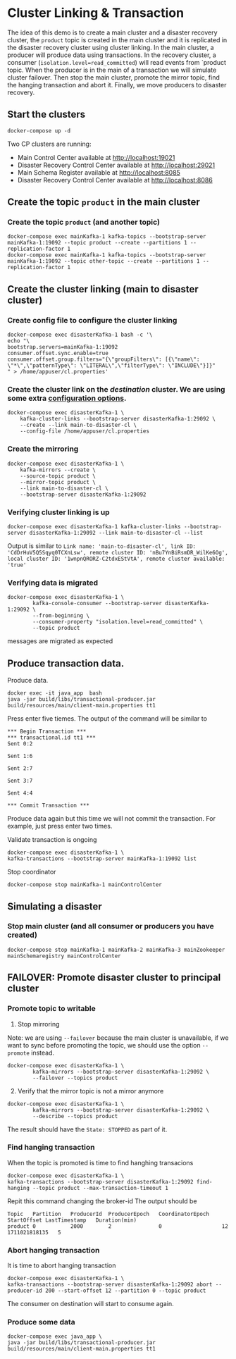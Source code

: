 # Cluster Linking & Transaction

The idea of this demo is to create a main cluster and a disaster recovery cluster, the `product` topic is created in the main cluster and it is replicated in the disaster recovery cluster using cluster linking. In the main cluster, a producer will produce data using transactions. In the recovery cluster, a consumer (`isolation.level=read_committed`) will read events from `product topic. When the producer is in the main of a transaction we will simulate cluster failover. Then stop the main cluster, promote the mirror topic, find the hanging transaction and abort it. Finally, we move producers to disaster recovery.

## Start the clusters

```shell
docker-compose up -d
```

Two CP clusters are running:

* Main Control Center available at [http://localhost:19021](http://localhost:19021/)
* Disaster Recovery Control Center available at [http://localhost:29021](http://localhost:29021/)
* Main Schema Register available at [http://localhost:8085](http://localhost:8085/)
* Disaster Recovery Control Center available at [http://localhost:8086](http://localhost:8086/)

## Create the topic `product`  in the main cluster

### Create the topic `product` (and another topic)

```shell
docker-compose exec mainKafka-1 kafka-topics --bootstrap-server mainKafka-1:19092 --topic product --create --partitions 1 --replication-factor 1
docker-compose exec mainKafka-1 kafka-topics --bootstrap-server mainKafka-1:19092 --topic other-topic --create --partitions 1 --replication-factor 1
```

## Create the cluster linking (main to disaster cluster)

### Create config file to configure the cluster linking

```shell
docker-compose exec disasterKafka-1 bash -c '\
echo "\
bootstrap.servers=mainKafka-1:19092
consumer.offset.sync.enable=true 
consumer.offset.group.filters="{\"groupFilters\": [{\"name\": \"*\",\"patternType\": \"LITERAL\",\"filterType\": \"INCLUDE\"}]}"
" > /home/appuser/cl.properties'
```

### Create the cluster link on the *destination* cluster. We are using some extra [configuration options](https://docs.confluent.io/platform/current/multi-dc-deployments/cluster-linking/configs.html#configuration-options).

```shell
docker-compose exec disasterKafka-1 \
    kafka-cluster-links --bootstrap-server disasterKafka-1:29092 \
    --create --link main-to-disaster-cl \
    --config-file /home/appuser/cl.properties
```

### Create the mirroring

```shell
docker-compose exec disasterKafka-1 \
    kafka-mirrors --create \
    --source-topic product \
    --mirror-topic product \
    --link main-to-disaster-cl \
    --bootstrap-server disasterKafka-1:29092
```

### Verifying cluster linking is up

```shell
docker-compose exec disasterKafka-1 kafka-cluster-links --bootstrap-server disasterKafka-1:29092 --link main-to-disaster-cl --list
````

Output is similar to `Link name: 'main-to-disaster-cl', link ID: 'CdDrHuV5Q5Sqyq0TCXnLsw', remote cluster ID: 'nBu7YnBiRsmDR_WilKe6Og', local cluster ID: '1wnpnQRORZ-C2tdxEStVtA', remote cluster available: 'true'`

### Verifying data is migrated

```shell
docker-compose exec disasterKafka-1 \
        kafka-console-consumer --bootstrap-server disasterKafka-1:29092 \
        --from-beginning \
        --consumer-property "isolation.level=read_committed" \
        --topic product
```

messages are migrated as expected

## Produce transaction data.

Produce data.

```shell
docker exec -it java_app  bash
java -jar build/libs/transactional-producer.jar build/resources/main/client-main.properties tt1
```
Press enter five tiemes. The output of the command will be similar to
```
*** Begin Transaction ***
*** transactional.id tt1 ***
Sent 0:2

Sent 1:6

Sent 2:7

Sent 3:7

Sent 4:4

*** Commit Transaction ***
```

Produce data again but this time we will not commit the transaction. For example, just press enter two times.

Validate transaction is ongoing 

```shell
docker-compose exec disasterKafka-1 \
kafka-transactions --bootstrap-server mainKafka-1:19092 list
```
Stop coordinator

```shell
docker-compose stop mainKafka-1 mainControlCenter
```

## Simulating a disaster

### Stop main cluster (and all consumer or producers you have created)

```shell
docker-compose stop mainKafka-1 mainKafka-2 mainKafka-3 mainZookeeper mainSchemaregistry mainControlCenter
```

## FAILOVER: Promote disaster cluster to principal cluster

### Promote topic to writable

1. Stop mirroring

Note: we are using `--failover` because the main cluster is unavailable, if we want to sync before promoting the topic, we should use the option `--promote` instead.

```shell
docker-compose exec disasterKafka-1 \
        kafka-mirrors --bootstrap-server disasterKafka-1:29092 \
        --failover --topics product
```

2. Verify that the mirror topic is not a mirror anymore

```shell
docker-compose exec disasterKafka-1 \
        kafka-mirrors --bootstrap-server disasterKafka-1:29092 \
        --describe --topics product
```

The result should have the `State: STOPPED` as part of it.





### Find hanging transaction

When the topic is promoted is time to find hanghing transacions

```shell
docker-compose exec disasterKafka-1 \
kafka-transactions --bootstrap-server disasterKafka-1:29092 find-hanging --topic product --max-transaction-timeout 1
```

Repit this command changing the broker-id
The output should be

```shell
Topic  	Partition	ProducerId	ProducerEpoch	CoordinatorEpoch	StartOffset	LastTimestamp	Duration(min)	
product	0        	2000      	2            	0               	12         	1711021818135	5
```

### Abort hanging transaction

It is time to abort hanging transaction

```shell
docker-compose exec disasterKafka-1 \
kafka-transactions --bootstrap-server disasterKafka-1:29092 abort --producer-id 200 --start-offset 12 --partition 0 --topic product
```

The consumer on destination will start to consume again.

### Produce some data 

```shell
docker-compose exec java_app \
java -jar build/libs/transactional-producer.jar build/resources/main/client-main.properties tt1
```

